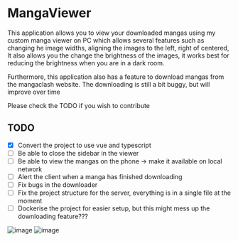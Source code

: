 # MangaViewer

This application allows you to view your downloaded mangas using my custom manga viewer on PC which
allows several features such as changing he image widths, aligning the images to the left, right of centered,
It also allows you the change the brightness of the images, it works best for reducing the brightness when
you are in a dark room.

Furthermore, this application also has a feature to download mangas from the mangaclash website.
The downloading is still a bit buggy, but will improve over time

Please check the TODO if you wish to contribute

## TODO
- [x] Convert the project to use vue and typescript
- [ ] Be able to close the sidebar in the viewer
- [ ] Be able to view the mangas on the phone -> make it available on local network
- [ ] Alert the client when a manga has finished downloading
- [ ] Fix bugs in the downloader
- [ ] Fix the project structure for the server, everything is in a single file at the moment
- [ ] Dockerise the project for easier setup, but this might mess up the downloading feature???

![image](https://user-images.githubusercontent.com/64310471/205026439-2c1f9054-4958-492c-8afd-106bf289b96f.png)
![image](https://user-images.githubusercontent.com/64310471/205026645-45b8407b-51df-4c94-ade5-c0aa7fc9f369.png)
